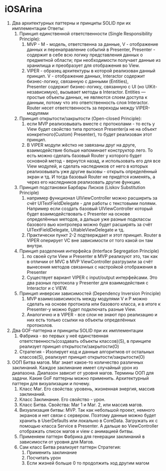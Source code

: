 # iOSArina
1. Два архитектурных паттерны и принципы SOLID при их имплементации Ответы: 
    1. Принцип единственной ответственности (Single Responsibility Principle): 
        1. MVP - M -  модель, ответственна за данные, V - отображение данных и перенаправление событий в Presenter, Presenter - содержит в себе всю логику представления данных о предметной области; при необходимости получает данные из хранилища и преобразует для отображения во View.
        2. VIPER - образец архитектуры в которой реализован данный принцип.  V - отображение данных,  Interactor содержит бизнес-логику, связанную с данными (Entities), Presenter содержит бизнес-логику, связанную c UI (но UIKit-независимую), вызывает методы в Interactor. Entities — простые объекты данных, не являются слоем доступа к данным, потому что это ответственность слоя Interactor. Router несет ответственность за переходы между VIPER-модулями
    2. Принцип открытости/закрытости (Open-closed Principle): 
        1.  если MVP реализовывать вместе с протоколами - то есть у View будет свойство типа протокол Presenter(а не на объект конкретного(Custom) Presenter), то будет реализован этот принцип.
        2. В VIPER модули жёстко не завязаны друг на друге, взаимодействие больше напоминает конструктор лего. То есть можно сделать базовый Router у которого будет основной метод - вернутся назад, и использовать его для все View модулей, и сделать наследников от него в которых реализовывать уже другие вызовы - открыть определённый экран и тд. И тогда базовый Router не придётся изменять, а через его наследников реализовать другие функции.
    3. Принцип подстановки Барбары Лисков (Liskov Substitution Principle) 
        1. например функционал UIViewController можно расширить за счёт UITextFieldDelegate - для работы с текстовыми полями. Например если создать базовый UIViewController который будет взаимодействовать с Presenter на основе определённых методов, а дальше уже разные подклассы базового вью контролера можно будет расширять за счёт UITextFieldDelegate, UItableViewDelegate и тд.
        2. Практически пункт 2-2 подтверждает и этот принцип. Router в VIPER оперирует VC вне зависимости от того какой он там внутри.
    4. Принцип разделения интерфейса (Interface Segregation Principle)
        1. по своей сути View и Presenter в MVP реализуют это, так как в отличии от MVC в MVP ViewController разгрузили за счёт вынесения методов связанных с настройкой отображения в Presenter
        2. Существует вариант VIPER c input/output интерфейсами. Это два разных протокола у Presenter для взаимодействия с Interactor и с VIEW.
    5. Принцип инверсии зависимостей (Dependency Inversion Principle)
        1. MVP взаимозависимость между модулями V и P можно сделать на основе протокола или базового класса,  и в итоге к Presenter-у можно будет подключать разные View.
        2. Аналогично и в VIPER  - все слои не знают про реализацию и них есть только ссылки на объекты определённых протоколов.
2. Два GOF-паттерна и принципы SOLID при их имплементации
    1. Фабрика - во первых у неё единственная ответственность(создавать объекты классов)(S), в принципе реализует принцип открытости/закрытости(O)
    2. Стратегия - Изолирует код и данные алгоритмов от остальных классов(S), реализует принцип открытости/закрытости(O)
3. ООП Битва магов. Маг знает какое-то количество различных заклинаний. Каждое заклинание имеет случайный урон из диапазона. Диапазон зависит от уровня магов. Термины ООП для задачи. Какие GoF паттерны можно применить. Архитектурный паттерн для визуализации и почему.
    1. Класс Маг. Его свойства: уровень, жизненная энергия, массив заклинаний. 
    2. Класс Заклинание. Его свойство - урон. 
    3. Класс Битва. Свойства: Маг 1 и Маг. 2, или массив магов.
    4. Визуализация битвы: MVP. Так как небольшой проект, немного экранов и нет связи с сервером. Поэтому данные можно будет хранить в UserDefaults или локально в CoreData. Загружать их с помощью класса Service в Presenter. А дальше во ViewController отображать список магов и view с анимацией битвы.
    5. Применяем паттерн Фабрика для генерации заклинаний в зависимости от уровня для Магов.
    6. Сам класс Битва реализует паттерн Стратегия:
        1. Применить заклинание
        2. Посчитать урон
        3. Если жизней больше 0 то продолжить ход другим магом
